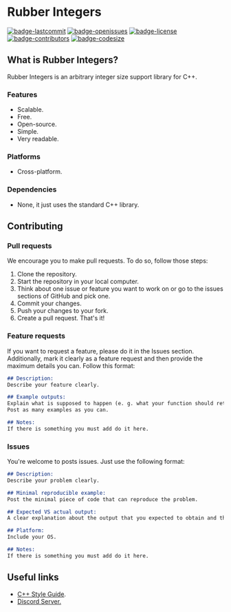# Rubber Integers
[![badge-lastcommit](https://img.shields.io/github/last-commit/GaryNLOL/Rubber-Integers?style=for-the-badge)](https://github.com/GaryNLOL/Rubber-Integers/commits/main)
[![badge-openissues](https://img.shields.io/github/issues-raw/GaryNLOL/Rubber-Integers?style=for-the-badge)](https://github.com/GaryNLOL/Rubber-Integers/issues)
[![badge-license](https://img.shields.io/github/license/GaryNLOL/Rubber-Integers?style=for-the-badge)](https://github.com/GaryNLOL/Rubber-Integers/blob/main/LICENSE)
[![badge-contributors](https://img.shields.io/github/contributors/GaryNLOL/Rubber-Integers?style=for-the-badge)](https://github.com/GaryNLOL/Rubber-Integers/graphs/contributors)
[![badge-codesize](https://img.shields.io/github/languages/code-size/GaryNLOL/Rubber-Integers?style=for-the-badge)](https://github.com/GaryNLOL/Rubber-Integers)

## What is Rubber Integers?
Rubber Integers is an arbitrary integer size support library for C++.

### Features
- Scalable.
- Free.
- Open-source.
- Simple.
- Very readable.

### Platforms
- Cross-platform.

### Dependencies
- None, it just uses the standard C++ library.

## Contributing
### Pull requests
We encourage you to make pull requests. To do so, follow those steps:
1. Clone the repository.
2. Start the repository in your local computer.
3. Think about one issue or feature you want to work on or go to the issues sections of GitHub and pick one.
4. Commit your changes.
5. Push your changes to your fork.
6. Create a pull request.
That's it!

### Feature requests
If you want to request a feature, please do it in the Issues section. Additionally, mark it clearly as a feature request and then provide the maximum details you can. Follow this format:
```markdown
## Description:
Describe your feature clearly.

## Example outputs:
Explain what is supposed to happen (e. g. what your function should return when is called).
Post as many examples as you can.

## Notes:
If there is something you must add do it here.
```

### Issues
You're welcome to posts issues. Just use the following format:
```markdown
## Description:
Describe your problem clearly.

## Minimal reproducible example:
Post the minimal piece of code that can reproduce the problem.

## Expected VS actual output:
A clear explanation about the output that you expected to obtain and the output you obtained.

## Platform:
Include your OS.

## Notes:
If there is something you must add do it here.
```

## Useful links
- [C++ Style Guide](https://github.com/GaryNLOL/Style-Guides/blob/main/CPP%20Style%20Guide.md).
- [Discord Server.](https://discord.gg/RQN6gcDQwX)
